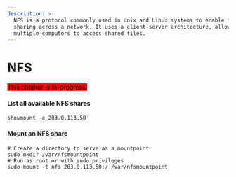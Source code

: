 ```yaml
---
description: >-
  NFS is a protocol commonly used in Unix and Linux systems to enable file
  sharing across a network. It uses a client-server architecture, allowing
  multiple computers to access shared files.
---
```


# NFS

<mark style="background-color:red;">This chapter is in-progress.</mark>

#### List all available NFS shares

```
showmount -e 203.0.113.50
```

#### Mount an NFS share

```
# Create a directory to serve as a mountpoint
sudo mkdir /var/nfsmountpoint
# Run as root or with sudo privileges
sudo mount -t nfs 203.0.113.50:/ /var/nfsmountpoint
```
